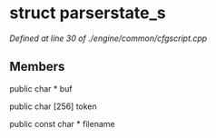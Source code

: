 # struct parserstate_s

*Defined at line 30 of ./engine/common/cfgscript.cpp*

## Members

public char * buf

public char [256] token

public const char * filename



